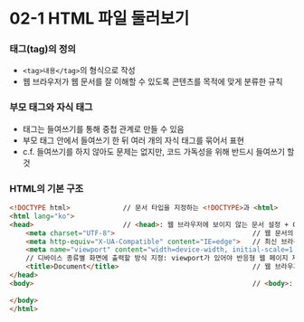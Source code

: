 # 02-1 HTML 파일 둘러보기

### 태그(tag)의 정의
- `<tag>내용</tag>`의 형식으로 작성
- 웹 브라우저가 웹 문서를 잘 이해할 수 있도록 콘텐츠를 목적에 맞게 분류한 규칙

### 부모 태그와 자식 태그
- 태그는 들여쓰기를 통해 중첩 관계로 만들 수 있음
- 부모 태그 안에서 들여쓰기 한 뒤 여러 개의 자식 태그를 묶어서 표현
- c.f. 들여쓰기를 하지 않아도 문제는 없지만, 코드 가독성을 위해 반드시 들여쓰기 할 것

### HTML의 기본 구조

```html
<!DOCTYPE html>             // 문서 타입을 지정하는 <!DOCTYPE>과 <html>
<html lang="ko">    
<head>                      // <head>: 웹 브라우저에 보이지 않는 문서 설정 + CSS, 자바스크립트 같은 외부 파일을 연결
    <meta charset="UTF-8">                                  // 웹 문서의 인코딩 방식
    <meta http-equiv="X-UA-Compatible" content="IE=edge">   // 최신 브라우저 화면 출력
    <meta name="viewport" content="width=device-width, initial-scale=1.0">
    // 디바이스 종류별 화면에 출력할 방식 지정: viewport가 있어야 반응형 웹 페이지 제작할 때 모바일 화면에 결과물 출력 가능
    <title>Document</title>                                 // 웹 브라우저 상단 탭에 표시
</head>
<body>                                                      // <body>: 웹 브라우저에 출력할 콘텐츠를 입력
    
</body>
</html>
```